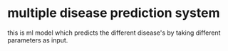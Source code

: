 # multiple disease prediction system
 this is ml model which predicts the different disease's by  taking different parameters as input.
